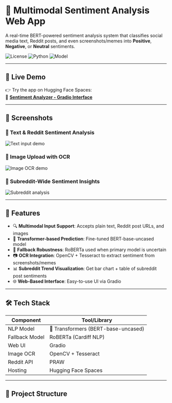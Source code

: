 # 🧠 Multimodal Sentiment Analysis Web App  
A real-time BERT-powered sentiment analysis system that classifies social media text, Reddit posts, and even screenshots/memes into **Positive**, **Negative**, or **Neutral** sentiments.

![License](https://img.shields.io/badge/license-MIT-blue.svg)
![Python](https://img.shields.io/badge/python-3.10-blue)
![Model](https://img.shields.io/badge/model-BERT--Base--Uncased,cardiffnlp/twitter-xlm-roberta-base-sentiment-yellowgreen)

---

## 🚀 Live Demo

👉 Try the app on Hugging Face Spaces:  
🔗 **[Sentiment Analyzer - Gradio Interface](https://huggingface.co/spaces/shrish191/sentiment-classifier-ui)**

---

## 📸 Screenshots

### 🔹 Text & Reddit Sentiment Analysis  
![Text input demo](screenshots/text_input.png)

### 🔹 Image Upload with OCR  
![Image OCR demo](screenshots/image_input.png)

### 🔹 Subreddit-Wide Sentiment Insights  
![Subreddit analysis](screenshots/subreddit_analysis.png)

---

## 🧩 Features

- 🔍 **Multimodal Input Support**: Accepts plain text, Reddit post URLs, and images
- 🧠 **Transformer-based Prediction**: Fine-tuned BERT-base-uncased model
- 🧪 **Fallback Robustness**: RoBERTa used when primary model is uncertain
- 📷 **OCR Integration**: OpenCV + Tesseract to extract sentiment from screenshots/memes
- 📊 **Subreddit Trend Visualization**: Get bar chart + table of subreddit post sentiments
- 🌐 **Web-Based Interface**: Easy-to-use UI via Gradio

---

## 🛠️ Tech Stack

| Component      | Tool/Library                        |
|----------------|-------------------------------------|
| NLP Model      | 🤗 Transformers (BERT-base-uncased) |
| Fallback Model | RoBERTa (Cardiff NLP)               |
| Web UI         | Gradio                              |
| Image OCR      | OpenCV + Tesseract                  |
| Reddit API     | PRAW                                |
| Hosting        | Hugging Face Spaces                 |

---

## 📂 Project Structure

